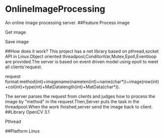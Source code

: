 # OnlineImageProcessing
An online image processing server.
##Feature
Process image


Get image


Save image


##How does it work?
This project has a net library  based on pthread,socket API in Linux.Object oriented threadpool,ConditonVar,Mutex,Epoll,Eventloop are provided.The server is based on event driven model using epoll to meet all clients'request.

request format:method(int)+imagename(namelen(int)+name(char*))+image(row(int)+col(int)+type(int)+MatDatalength(int)+MatData(char*)).

The server parses the request from clients and judges how to process the image by "method" in the request.Then,Server puts the task in the threadpool.When the work finished,server send the image back to client.
##Library
OpenCV 3.1

Pthread

##Platform
Linux
